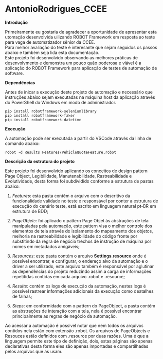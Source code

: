 # AntonioRodrigues_CCEE

**Introdução**

   Primeiramente eu gostaria de agradecer a oportunidade de apresentar esta utomação desenvolvida uilizando ROBOT Framework em resposta ao teste para vaga de automatizador sênior da CCEE.  
  Para melhor avaliação do teste é interesante que sejam seguidos os passos abaixo e também seja lida esta documentação.  
  Este projeto foi desenvolvido observando as melhores práticas de desenvolvmento e demonstra um pouco quão poderosa e viável é a aplicação do ROBOT Framework para aplicação de testes de automação de software.

**Dependências**

  Antes de inicar a execução deste projeto de automação e necessário que instruções abaixo sejam executadas na máquina host da aplicação através do PowerShell do Windows em modo de administrador.

    pip install robotframework-seleniumlibrary
    pip install robotframework-faker
    pip install robotframework-datetime

**Execução**

A automação pode ser executada a partir do VSCode através da linha de comando abaixo:

    robot -d Results Features/VehicleQuoteFeature.robot

**Descrição da estrutura do projeto**

  Este projeto foi desenvolvido aplicando os conceitos de design pattern Page Object, Legibilidade, Manutenabilidade, Rastreabilidade e Evolutividade, desta forma foi subdividido conforme a estrutura de pastas abaixo:  

  1) *Features*: esta pasta contém o arquivo com o descritivo da funcionalidade validade no teste e responsável por conter a estrutura de execução do cenário teste, está escrito em linguagem natural pt-BR em estrutura de BDD;

  2)  *PageObjetc*: foi aplicado o pattern Page Objet às abstrações de tela manipuladas pela automação, este pattern visa o melhor controle dos elementos de tela através do isolamento do mapeamento dos objetos, melhoria na rastreabilidade e legibilidade do código fronte por substitindo da regra de negócio trechos de instrução de máquina por nomes em metadados amigáveis;
     
  3)  *Resources*: este pasta contém o arquivo **Settings.resource** onde é possível encontrar, e configurar, o endereço alvo da automação e o driver a ser utilizado, este arquivo também é responsável por aglutinar as dependências do projeto reduzindo assim a carga de informações repetitidas contidas em cada arquivo .robot e .resource;
  
  4) *Results*: contém os logs de execução da automação, nestes logs é possivel rastrear informações adicionais da execução como deatalhes de falhas;
  
  6) *Steps*: em conformidade com o pattern do PageObject, a pasta contém as abstrações de interação com a tela, nela é possível encontrar principalmente as regras de negócio da automação.
  
  Ao acessar a automação é possivel notar que nem todos os arquivos contidos nela estão com extensão .robot. Os arquivos de PageObjects e Resouces estão definidos com .resource por duas razões. Uma é que a linguagem permite este tipo de definição, dois, estas páginas são apenas declarativas desta forma eles são apenas importadas e compartilhadas pelos arquivos que as usam.    

